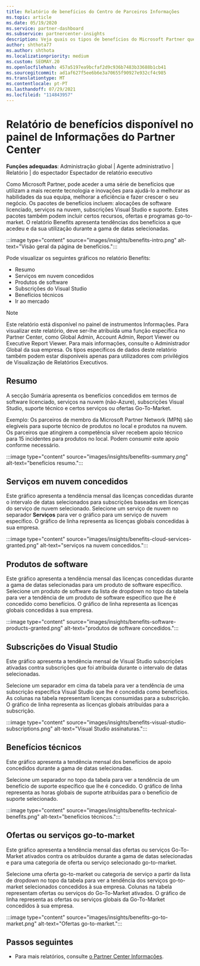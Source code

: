 ```yaml
---
title: Relatório de benefícios do Centro de Parceiros Informações
ms.topic: article
ms.date: 05/19/2020
ms.service: partner-dashboard
ms.subservice: partnercenter-insights
description: Veja quais os tipos de benefícios do Microsoft Partner que lhe foram concedidos para ajudar a crescer o seu negócio, melhorar a eficiência e melhorar as habilidades da sua equipa.
author: shthota77
ms.author: shthota
ms.localizationpriority: medium
ms.custom: SEOMAY.20
ms.openlocfilehash: 457a5197ea9bcfaf2d9c936b7483b33688b1cb41
ms.sourcegitcommit: ad1af627f5ee6b6e3a70655f90927e932cf4c985
ms.translationtype: MT
ms.contentlocale: pt-PT
ms.lasthandoff: 07/29/2021
ms.locfileid: "114843957"
---
```

# <a name="benefits-report-available-from-the-partner-center-insights-dashboard"></a>Relatório de benefícios disponível no painel de Informações do Partner Center

**Funções adequadas**: Administração global | Agente administrativo | Relatório | do espectador Espectador de relatório executivo

Como Microsoft Partner, pode aceder a uma série de benefícios que utilizam a mais recente tecnologia e inovações para ajudá-lo a melhorar as habilidades da sua equipa, melhorar a eficiência e fazer crescer o seu negócio. Os pacotes de benefícios incluem: alocações de software licenciado, serviços na nuvem, subscrições Visual Studio e suporte. Estes pacotes também podem incluir certos recursos, ofertas e programas go-to-market. O relatório Benefits apresenta tendências dos benefícios a que acedeu e da sua utilização durante a gama de datas selecionadas.

:::image type="content" source="images/insights/benefits-intro.png" alt-text="Visão geral da página de benefícios.":::

Pode visualizar os seguintes gráficos no relatório Benefits:

- Resumo
- Serviços em nuvem concedidos
- Produtos de software
- Subscrições do Visual Studio
- Benefícios técnicos
- Ir ao mercado

 > [!NOTE]
 > Este relatório está disponível no painel de instrumentos Informações. Para visualizar este relatório, deve ser-lhe atribuída uma função específica no Partner Center, como Global Admin, Account Admin, Report Viewer ou Executive Report Viewer. Para mais informações, consulte o Administrador Global da sua empresa. Os tipos específicos de dados deste relatório também podem estar disponíveis apenas para utilizadores com privilégios de Visualização de Relatórios Executivos.

## <a name="summary"></a>Resumo

A secção Sumária apresenta os benefícios concedidos em termos de software licenciado, serviços na nuvem (não-Azure), subscrições Visual Studio, suporte técnico e certos serviços ou ofertas Go-To-Market.

Exemplo: Os parceiros de membro da Microsoft Partner Network (MPN) são elegíveis para suporte técnico de produtos no local e produtos na nuvem. Os parceiros que atingirem a competência silver recebem apoio técnico para 15 incidentes para produtos no local. Podem consumir este apoio conforme necessário. 

:::image type="content" source="images/insights/benefits-summary.png" alt-text="benefícios resumo.":::

## <a name="cloud-services-granted"></a>Serviços em nuvem concedidos

Este gráfico apresenta a tendência mensal das licenças concedidas durante o intervalo de datas selecionados para subscrições baseadas em licenças do serviço de nuvem selecionado.
Selecione um serviço de nuvem no separador **Serviços** para ver o gráfico para um serviço de nuvem específico. O gráfico de linha representa as licenças globais concedidas à sua empresa.

:::image type="content" source="images/insights/benefits-cloud-services-granted.png" alt-text="serviços na nuvem concedidos.":::

## <a name="software-products"></a>Produtos de software

Este gráfico apresenta a tendência mensal das licenças concedidas durante a gama de datas selecionadas para um produto de software específico. Selecione um produto de software da lista de dropdown no topo da tabela para ver a tendência de um produto de software específico que lhe é concedido como benefícios. O gráfico de linha representa as licenças globais concedidas à sua empresa.

:::image type="content" source="images/insights/benefits-software-products-granted.png" alt-text="produtos de software concedidos.":::

## <a name="visual-studio-subscriptions"></a>Subscrições do Visual Studio

Este gráfico apresenta a tendência mensal de Visual Studio subscrições ativadas contra subscrições que foi atribuída durante o intervalo de datas selecionadas.

Selecione um separador em cima da tabela para ver a tendência de uma subscrição específica Visual Studio que lhe é concedida como benefícios. As colunas na tabela representam licenças consumidas para a subscrição. O gráfico de linha representa as licenças globais atribuídas para a subscrição.

:::image type="content" source="images/insights/benefits-visual-studio-subscriptions.png" alt-text="Visual Studio assinaturas.":::

## <a name="technical-benefits"></a>Benefícios técnicos

Este gráfico apresenta a tendência mensal dos benefícios de apoio concedidos durante a gama de datas selecionadas.

Selecione um separador no topo da tabela para ver a tendência de um benefício de suporte específico que lhe é concedido. O gráfico de linha representa as horas globais de suporte atribuídas para o benefício de suporte selecionado.

:::image type="content" source="images/insights/benefits-technical-benefits.png" alt-text="benefícios técnicos.":::

## <a name="go-to-market-offers-or-services"></a>Ofertas ou serviços go-to-market

Este gráfico apresenta a tendência mensal das ofertas ou serviços Go-To-Market ativados contra os atribuídos durante a gama de datas selecionadas e para uma categoria de oferta ou serviço selecionado go-to-market.

Selecione uma oferta go-to-market ou categoria de serviço a partir da lista de dropdown no topo da tabela para ver a tendência dos serviços go-to-market selecionados concedidos à sua empresa. Colunas na tabela representam ofertas ou serviços do Go-To-Market ativados. O gráfico de linha representa as ofertas ou serviços globais da Go-To-Market concedidos à sua empresa.

:::image type="content" source="images/insights/benefits-go-to-market.png" alt-text="Ofertas go-to-market.":::

## <a name="next-steps"></a>Passos seguintes

- Para mais relatórios, consulte [o Partner Center Informações](partner-center-insights.md).
